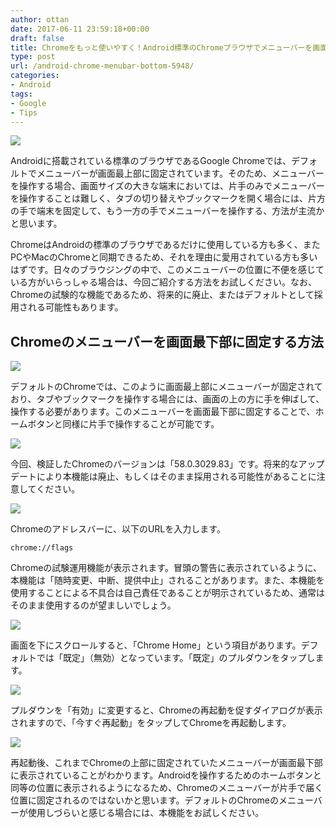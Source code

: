 ```yaml
---
author: ottan
date: 2017-06-11 23:59:18+00:00
draft: false
title: Chromeをもっと使いやすく！Android標準のChromeブラウザでメニューバーを画面下部に固定する方法
type: post
url: /android-chrome-menubar-bottom-5948/
categories:
- Android
tags:
- Google
- Tips
---
```


![](/images/2017/06/170611-593dd5b7362e5.jpg)






Androidに搭載されている標準のブラウザであるGoogle Chromeでは、デフォルトでメニューバーが画面最上部に固定されています。そのため、メニューバーを操作する場合、画面サイズの大きな端末においては、片手のみでメニューバーを操作することは難しく、タブの切り替えやブックマークを開く場合には、片方の手で端末を固定して、もう一方の手でメニューバーを操作する、方法が主流かと思います。





ChromeはAndroidの標準のブラウザであるだけに使用している方も多く、またPCやMacのChromeと同期できるため、それを理由に愛用されている方も多いはずです。日々のブラウジングの中で、このメニューバーの位置に不便を感じている方がいらっしゃる場合は、今回ご紹介する方法をお試しください。なお、Chromeの試験的な機能であるため、将来的に廃止、またはデフォルトとして採用される可能性もあります。





## Chromeのメニューバーを画面最下部に固定する方法





![](/images/2017/06/170611-593dd5c15825a.png)






デフォルトのChromeでは、このように画面最上部にメニューバーが固定されており、タブやブックマークを操作する場合には、画面の上の方に手を伸ばして、操作する必要があります。このメニューバーを画面最下部に固定することで、ホームボタンと同様に片手で操作することが可能です。





![](/images/2017/06/170611-593dd5c77b910.png)






今回、検証したChromeのバージョンは「58.0.3029.83」です。将来的なアップデートにより本機能は廃止、もしくはそのまま採用される可能性があることに注意してください。





![](/images/2017/06/170611-593dd5cde50e8.png)






Chromeのアドレスバーに、以下のURLを入力します。




    
    chrome://flags





Chromeの試験運用機能が表示されます。冒頭の警告に表示されているように、本機能は「随時変更、中断、提供中止」されることがあります。また、本機能を使用することによる不具合は自己責任であることが明示されているため、通常はそのまま使用するのが望ましいでしょう。





![](/images/2017/06/170611-593dd5d3eca45.png)






画面を下にスクロールすると、「Chrome Home」という項目があります。デフォルトでは「既定」（無効）となっています。「既定」のプルダウンをタップします。





![](/images/2017/06/170611-593dd5dbda1cb.png)






プルダウンを「有効」に変更すると、Chromeの再起動を促すダイアログが表示されますので、「今すぐ再起動」をタップしてChromeを再起動します。





![](/images/2017/06/170611-593dd5e2e906b.png)






再起動後、これまでChromeの上部に固定されていたメニューバーが画面最下部に表示されていることがわかります。Androidを操作するためのホームボタンと同等の位置に表示されるようになるため、Chromeのメニューバーが片手で届く位置に固定されるのではないかと思います。デフォルトのChromeのメニューバーが使用しづらいと感じる場合には、本機能をお試しください。
